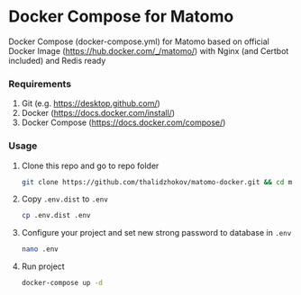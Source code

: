 # Docker Compose for Matomo
Docker Compose (docker-compose.yml) for Matomo based on official Docker Image (https://hub.docker.com/_/matomo/) with Nginx (and Certbot included) and Redis ready

### Requirements
1. Git (e.g. https://desktop.github.com/)
2. Docker (https://docs.docker.com/install/)
3. Docker Compose (https://docs.docker.com/compose/)

### Usage
1. Clone this repo and go to repo folder
    ```bash
    git clone https://github.com/thalidzhokov/matomo-docker.git && cd matomo-docker
    ```
    
2. Copy `.env.dist` to `.env`
    ```bash
    cp .env.dist .env
    ```
    
3. Configure your project and set new strong password to database in `.env`
    ```bash
    nano .env
    ```
    
4. Run project 
    ```bash
    docker-compose up -d
    ```

